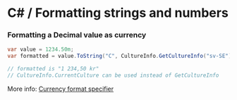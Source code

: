 # C# / Formatting strings and numbers

### Formatting a Decimal value as currency

```C#
var value = 1234.50m;
var formatted = value.ToString("C", CultureInfo.GetCultureInfo("sv-SE"));

// formatted is "1 234,50 kr"
// CultureInfo.CurrentCulture can be used instead of GetCultureInfo
```

More info: [Currency format specifier](https://docs.microsoft.com/en-us/dotnet/standard/base-types/standard-numeric-format-strings#CFormatString)
